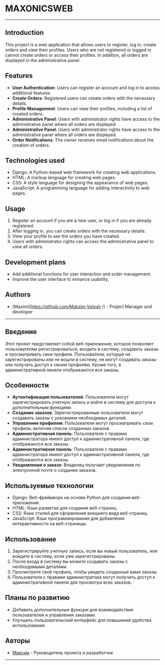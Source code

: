 # MAXONICSWEB

---

## Introduction
This project is a web application that allows users to register, log in, create orders and view their profiles. Users who are not registered or logged in cannot create orders or access their profiles. In addition, all orders are displayed in the administrative panel.

## Features
- **User Authentication**: Users can register an account and log in to access additional features.
- **Create Orders**: Registered users can create orders with the necessary details.
- **Profile Management**: Users can view their profiles, including a list of created orders.
- **Administrative Panel**: Users with administrator rights have access to the administrative panel where all orders are displayed.
- **Administrative Panel**: Users with administrator rights have access to the administrative panel where all orders are displayed.
- **Order Notifications**: The owner receives email notifications about the creation of orders.

## Technologies used
- Django: A Python-based web framework for creating web applications.
- HTML: A markup language for creating web pages.
- CSS: A style language for designing the appearance of web pages.
- JavaScript: A programming language for adding interactivity to web pages.

## Usage
1. Register an account if you are a new user, or log in if you are already registered.
2. After logging in, you can create orders with the necessary details.
3. View your profile to see the orders you have created.
4. Users with administrator rights can access the administrative panel to view all orders.

## Development plans
- Add additional functions for user interaction and order management.
- Improve the user interface to enhance usability.

## Authors
- [Maxim](https://github.com/Maksim-Volosh /) - Project Manager and developer
  
---

## Введение
Этот проект представляет собой веб-приложение, которое позволяет пользователям регистрироваться, входить в систему, создавать заказы и просматривать свои профили. Пользователи, которые не зарегистрированы или не вошли в систему, не могут создавать заказы или получать доступ к своим профилям. Кроме того, в административной панели отображаются все заказы.

## Особенности
- **Аутентификация пользователей**: Пользователи могут зарегистрировать учетную запись и войти в систему для доступа к дополнительным функциям.
- **Создание заказов**: Зарегистрированные пользователи могут создавать заказы с указанием необходимых деталей.
- **Управление профилем**: Пользователи могут просматривать свои профили, включая список созданных заказов.
- **Административная панель**: Пользователи с правами администратора имеют доступ к административной панели, где отображаются все заказы.
- **Административная панель**: Пользователи с правами администратора имеют доступ к административной панели, где отображаются все заказы.
- **Уведомления о заказе**:  Владелец получает уведомления по электронной почте о создании заказов.

## Используемые технологии
- Django: Веб-фреймворк на основе Python для создания веб-приложений.
- HTML: Язык разметки для создания веб-страниц.
- CSS: Язык стилей для оформления внешнего вида веб-страниц.
- JavaScript: Язык программирования для добавления интерактивности на веб-страницы.

## Использование
1. Зарегистрируйте учетную запись, если вы новый пользователь, или войдите в систему, если уже зарегистрированы.
2. После входа в систему вы можете создавать заказы с необходимыми деталями.
3. Просмотрите свой профиль, чтобы увидеть созданные вами заказы.
4. Пользователи с правами администратора могут получить доступ к административной панели для просмотра всех заказов.

## Планы по развитию
- Добавить дополнительные функции для взаимодействия пользователей и управления заказами.
- Улучшить пользовательский интерфейс для повышения удобства использования.

## Авторы
- [Максим](https://github.com/Maksim-Volosh/) - Руководитель проекта и разработчик
---
